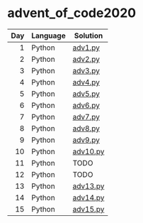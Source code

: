 # advent_of_code2020

| Day | Language | Solution |
| --: | -------- | --------- |
| 1 | Python | [adv1.py](https://github.com/Bollo7/advent_of_code2020/blob/main/adv1.py) |
| 2 | Python | [adv2.py](https://github.com/Bollo7/advent_of_code2020/blob/main/adv2.py) |
| 3 | Python | [adv3.py](https://github.com/Bollo7/advent_of_code2020/blob/main/adv3.py) |
| 4 | Python | [adv4.py](https://github.com/Bollo7/advent_of_code2020/blob/main/adv4.py) |
| 5 | Python | [adv5.py](https://github.com/Bollo7/advent_of_code2020/blob/main/adv5.py) |
| 6 | Python | [adv6.py](https://github.com/Bollo7/advent_of_code2020/blob/main/adv6.py) |
| 7 | Python | [adv7.py](https://github.com/Bollo7/advent_of_code2020/blob/main/adv7.py) |
| 8 | Python | [adv8.py](https://github.com/Bollo7/advent_of_code2020/blob/main/adv8.py) |
| 9 | Python | [adv9.py](https://github.com/Bollo7/advent_of_code2020/blob/main/adv9.py) |
| 10 | Python | [adv10.py](https://github.com/Bollo7/advent_of_code2020/blob/main/adv10.py) |
| 11 | Python | TODO |
| 12 | Python | TODO |
| 13 | Python | [adv13.py](https://github.com/Bollo7/advent_of_code2020/blob/main/adv13.py) |
| 14 | Python | [adv14.py](https://github.com/Bollo7/advent_of_code2020/blob/main/adv14.py) |
| 15 | Python | [adv15.py](https://github.com/Bollo7/advent_of_code2020/blob/main/adv15.py) |
